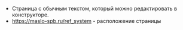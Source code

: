 - Страница с обычным текстом, который можно редактировать в конструкторе.
- https://maslo-spb.ru/ref_system - расположение страницы 